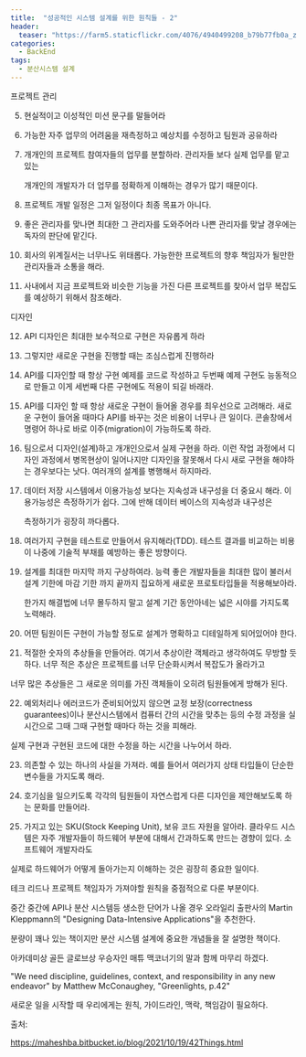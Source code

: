 ```yaml
---
title:  "성공적인 시스템 설계를 위한 원칙들 - 2"
header:
  teaser: "https://farm5.staticflickr.com/4076/4940499208_b79b77fb0a_z.jpg"
categories: 
  - BackEnd
tags:
  - 분산시스템 설계
---
```


  프로젝트 관리
  
  5. 현실적이고 이성적인 미션 문구를 말들어라

  6. 가능한 자주 업무의 어려움을 재측정하고 예상치를 수정하고 팀원과 공유하라

  7. 개개인의 프로젝트 참여자들의 업무를 분할하라. 관리자들 보다 실제 업무를 맡고 있는 
     
     개개인의 개발자가 더 업무를 정확하게 이해하는 경우가 많기 때문이다.
     
  8. 프로젝트 개발 일정은 그저 일정이다 최종 목표가 아니다.
  9. 좋은 관리자를 맞나면 최대한 그 관리자를 도와주어라 나쁜 관리자를 맞날 경우에는 독자의 판단에 맡긴다.
  10. 회사의 위계질서는 너무나도 위태롭다. 가능한한 프로젝트의 향후 책임자가 될만한 관리자들과 소통을 해라.
  11. 사내에서 지금 프로젝트와 비슷한 기능을 가진 다른 프로젝트를 찾아서 업무 복잡도를 예상하기 위해서 참조해라.


  디자인
  
  12. API 디자인은 최대한 보수적으로 구현은 자유롭게 하라
  13. 그렇지만 새로운 구현을 진행할 때는 조심스럽게 진행하라
  14. API를 디자인할 때 항상 구현 예제를 코드로 작성하고 두번째 예제 구현도 능동적으로 만들고 이게 세번째 다른 구현에도 적용이 되길 바래라.
  15. API를 디자인 할 때 항상 새로운 구현이 들어올 경우를 최우선으로 고려해라. 새로운 구현이 들어올 때마다 API를 바꾸는 것은 비용이 너무나 큰 일이다.
      콘솔창에서 명령어 하나로 바로 이주(migration)이 가능하도록 하라.
  16. 팀으로서 디자인(설계)하고 개개인으로서 실제 구현을 하라. 이런 작업 과정에서 디자인 과정에서 병목현상이 일어나지만
      디자인을 잘못해서 다시 새로 구현을 해야하는 경우보다는 낫다.
      여러개의 설계를 병행해서 하지마라.
   
  17. 데이터 저장 시스템에서 이용가능성 보다는 지속성과 내구성을 더 중요시 해라. 이용가능성은 측정하기가 쉽다. 그에 반해 데이터 베이스의 지속성과 내구성은

      측정하기가 굉장히 까다롭다. 
      
  18. 여러가지 구현을 테스트로 만들어서 유지해라(TDD). 테스트 결과를 비교하는 비용이 나중에 기술적 부채를 예방하는 좋은 방향이다.

  19. 설계를 최대한 마지막 까지 구상하여라. 능력 좋은 개발자들을 최대한 많이 불러서 설계 기한에 마감 기한 까지 끝까지 집요하게 새로운 프로토타입들을 적용해보아라.
  
      한가지 해결법에 너무 몰두하지 말고 설계 기간 동안아네는 넓은 시야를 가지도록 노력해라.
  
  20. 어떤 팀원이든 구현이 가능할 정도로 설계가 명확하고 디테일하게 되어있어야 한다.

  21. 적절한 숫자의 추상들을 만들어라. 여기서 추상이란 객체라고 생각하여도 무방할 듯하다. 너무 적은 추상은 프로젝트를 너무 단순화시켜서 복잡도가 올라가고

  너무 많은 추상들은 그 새로운 의미를 가진 객체들이 오히려 팀원들에게 방해가 된다.
  
  22. 예외처리나 에러코드가 준비되어있지 않으면 교정 보장(correctness guarantees)이나 분산시스템에서 컴퓨터 간의 시간을 맞추는 등의 수정 과정을 실시간으로 그때 그때 구현할 때마다 하는 것을 피해라.

  실제 구현과 구현된 코드에 대한 수정을 하는 시간을 나누어서 하라.
  
  23. 의존할 수 있는 하나의 사실을 가져라. 예를 들어서 여러가지 상태 타입들이 단순한 변수들을 가지도록 해라.

  24. 호기심을 일으키도록 각각의 팀원들이 자연스럽게 다른 디자인을 제안해보도록 하는 문화를 만들어라.
  
  25. 가지고 있는 SKU(Stock Keeping Unit), 보유 코드 자원을 알아라. 클라우드 시스템은 자주 개발자들이 하드웨어 부분에 대해서 간과하도록 만드는 경향이 있다. 소프트웨어 개발자라도

  실제로 하드웨어가 어떻게 돌아가는지 이해하는 것은 굉장히 중요한 일이다.
  
  
  
  테크 리드나 프로젝트 책임자가 가져야할 원칙을 중점적으로 다룬 부분이다.
  
  중간 중간에 API나 분산 시스템등 생소한 단어가 나올 경우 오라일리 출판사의 Martin Kleppmann의 "Designing Data-Intensive Applications"을 추천한다.
  
  분량이 꽤나 있는 책이지만 분산 시스템 설계에 중요한 개념들을 잘 설명한 책이다.
  
  아카데미상 골든 글로브상 우승자인 매튜 맥코너기의 말과 함께 마무리 하겠다.
  
  "We need discipline, guidelines, context, and responsibility in any new endeavor" by Matthew McConaughey, "Greenlights, p.42"
  
  새로운 일을 시작할 때 우리에게는 원칙, 가이드라인, 맥락, 책임감이 필요하다.

      

      
출처: 

https://maheshba.bitbucket.io/blog/2021/10/19/42Things.html